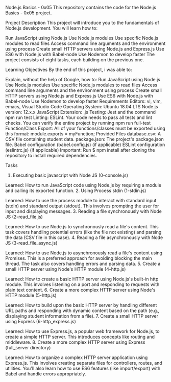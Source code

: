 Node.js Basics - 0x05
This repository contains the code for the Node.js Basics - 0x05 project.

Project Description
This project will introduce you to the fundamentals of Node.js development. You will learn how to:

Run JavaScript using Node.js
Use Node.js modules
Use specific Node.js modules to read files
Access command line arguments and the environment using process
Create small HTTP servers using Node.js and Express.js
Use ES6 with Node.js with Babel-node
Use Nodemon to develop faster
The project consists of eight tasks, each building on the previous one.

Learning Objectives
By the end of this project, i was able to:

Explain, without the help of Google, how to:
Run JavaScript using Node.js
Use Node.js modules
Use specific Node.js modules to read files
Access command line arguments and the environment using process
Create small HTTP servers using Node.js and Express.js
Use ES6 with Node.js with Babel-node
Use Nodemon to develop faster
Requirements
Editors: vi, vim, emacs, Visual Studio Code
Operating System: Ubuntu 18.04 LTS
Node.js version: 12.x.x
JavaScript Extension: .js
Testing: Jest and the command npm run test
Linting: ESLint. Your code needs to pass all tests and lint checks. You can verify the entire project by running npm run full-test
Function/Class Export: All of your functions/classes must be exported using this format: module.exports = myFunction;
Provided Files
database.csv: A CSV file containing student data.
package.json: The project's package.json file.
Babel configuration (babel.config.js) (if applicable)
ESLint configuration (eslintrc.js) (if applicable)
Important: Run $ npm install after cloning the repository to install required dependencies.

Tasks

1. Executing basic javascript with Node JS (0-console.js)

Learned: How to run JavaScript code using Node.js by requiring a module and calling its exported function. 2. Using Process stdin (1-stdin.js)

Learned: How to use the process module to interact with standard input (stdin) and standard output (stdout). This involves prompting the user for input and displaying messages. 3. Reading a file synchronously with Node JS (2-read_file.js)

Learned: How to use Node.js to synchronously read a file's content. This task covers handling potential errors (like the file not existing) and parsing the data (CSV file in this case). 4. Reading a file asynchronously with Node JS (3-read_file_async.js)

Learned: How to use Node.js to asynchronously read a file's content using Promises. This is a preferred approach for avoiding blocking the main thread. The task also covers handling errors and parsing data. 5. Create a small HTTP server using Node's HTTP module (4-http.js)

Learned: How to create a basic HTTP server using Node.js's built-in http module. This involves listening on a port and responding to requests with plain text content. 6. Create a more complex HTTP server using Node's HTTP module (5-http.js)

Learned: How to build upon the basic HTTP server by handling different URL paths and responding with dynamic content based on the path (e.g., displaying student information from a file). 7. Create a small HTTP server using Express (6-http_express.js)

Learned: How to use Express.js, a popular web framework for Node.js, to create a simple HTTP server. This introduces concepts like routing and middleware. 8. Create a more complex HTTP server using Express (full_server directory)

Learned: How to organize a complex HTTP server application using Express.js. This involves creating separate files for controllers, routes, and utilities. You'll also learn how to use ES6 features (like import/export) with Babel and handle errors appropriately.
